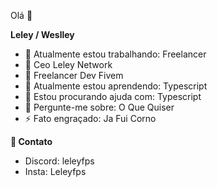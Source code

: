 Olá 👋

**Leley / Weslley** 

- 🔭 Atualmente estou trabalhando: Freelancer
- 👑 Ceo Leley Network
- 📜 Freelancer Dev Fivem
- 🌱 Atualmente estou aprendendo: Typescript
- 🤔 Estou procurando ajuda com: Typescript
- 💬 Pergunte-me sobre: O Que Quiser
- ⚡ Fato engraçado: Ja Fui Corno

**🧾 Contato** 
- Discord: leleyfps
- Insta: Leleyfps
